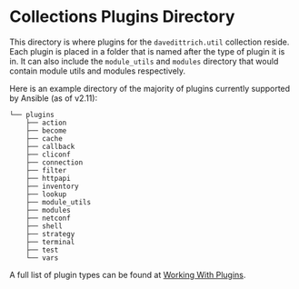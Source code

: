 # Collections Plugins Directory

This directory is where plugins for the ``davedittrich.util`` collection reside.
Each plugin is placed in a folder that is named after the type of plugin it is in.
It can also include the `module_utils` and `modules` directory that
would contain module utils and modules respectively.

Here is an example directory of the majority of plugins currently supported by Ansible
(as of v2.11):

```
└── plugins
    ├── action
    ├── become
    ├── cache
    ├── callback
    ├── cliconf
    ├── connection
    ├── filter
    ├── httpapi
    ├── inventory
    ├── lookup
    ├── module_utils
    ├── modules
    ├── netconf
    ├── shell
    ├── strategy
    ├── terminal
    ├── test
    └── vars
```

A full list of plugin types can be found at [Working With Plugins](https://docs.ansible.com/ansible/2.11/plugins/plugins.html).

